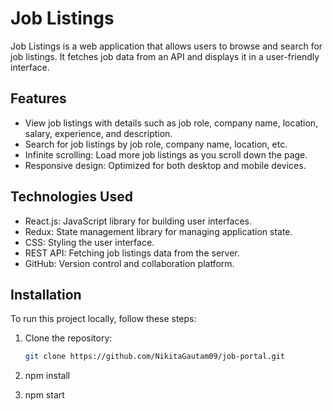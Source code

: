 # Job Listings

Job Listings is a web application that allows users to browse and search for job listings. It fetches job data from an API and displays it in a user-friendly interface.

## Features

- View job listings with details such as job role, company name, location, salary, experience, and description.
- Search for job listings by job role, company name, location, etc.
- Infinite scrolling: Load more job listings as you scroll down the page.
- Responsive design: Optimized for both desktop and mobile devices.

## Technologies Used

- React.js: JavaScript library for building user interfaces.
- Redux: State management library for managing application state.
- CSS: Styling the user interface.
- REST API: Fetching job listings data from the server.
- GitHub: Version control and collaboration platform.

## Installation

To run this project locally, follow these steps:

1. Clone the repository:

   ```bash
   git clone https://github.com/NikitaGautam09/job-portal.git

2. npm install
3. npm start
